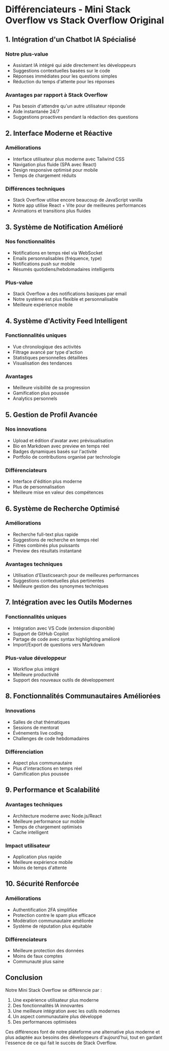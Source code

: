 # Différenciateurs - Mini Stack Overflow vs Stack Overflow Original

## 1. Intégration d'un Chatbot IA Spécialisé

### Notre plus-value
- Assistant IA intégré qui aide directement les développeurs
- Suggestions contextuelles basées sur le code
- Réponses immédiates pour les questions simples
- Réduction du temps d'attente pour les réponses

### Avantages par rapport à Stack Overflow
- Pas besoin d'attendre qu'un autre utilisateur réponde
- Aide instantanée 24/7
- Suggestions proactives pendant la rédaction des questions

## 2. Interface Moderne et Réactive

### Améliorations
- Interface utilisateur plus moderne avec Tailwind CSS
- Navigation plus fluide (SPA avec React)
- Design responsive optimisé pour mobile
- Temps de chargement réduits

### Différences techniques
- Stack Overflow utilise encore beaucoup de JavaScript vanilla
- Notre app utilise React + Vite pour de meilleures performances
- Animations et transitions plus fluides

## 3. Système de Notification Amélioré

### Nos fonctionnalités
- Notifications en temps réel via WebSocket
- Emails personnalisables (fréquence, type)
- Notifications push sur mobile
- Résumés quotidiens/hebdomadaires intelligents

### Plus-value
- Stack Overflow a des notifications basiques par email
- Notre système est plus flexible et personnalisable
- Meilleure expérience mobile

## 4. Système d'Activity Feed Intelligent

### Fonctionnalités uniques
- Vue chronologique des activités
- Filtrage avancé par type d'action
- Statistiques personnelles détaillées
- Visualisation des tendances

### Avantages
- Meilleure visibilité de sa progression
- Gamification plus poussée
- Analytics personnels

## 5. Gestion de Profil Avancée

### Nos innovations
- Upload et édition d'avatar avec prévisualisation
- Bio en Markdown avec preview en temps réel
- Badges dynamiques basés sur l'activité
- Portfolio de contributions organisé par technologie

### Différenciateurs
- Interface d'édition plus moderne
- Plus de personnalisation
- Meilleure mise en valeur des compétences

## 6. Système de Recherche Optimisé

### Améliorations
- Recherche full-text plus rapide
- Suggestions de recherche en temps réel
- Filtres combinés plus puissants
- Preview des résultats instantané

### Avantages techniques
- Utilisation d'Elasticsearch pour de meilleures performances
- Suggestions contextuelles plus pertinentes
- Meilleure gestion des synonymes techniques

## 7. Intégration avec les Outils Modernes

### Fonctionnalités uniques
- Intégration avec VS Code (extension disponible)
- Support de GitHub Copilot
- Partage de code avec syntax highlighting amélioré
- Import/Export de questions vers Markdown

### Plus-value développeur
- Workflow plus intégré
- Meilleure productivité
- Support des nouveaux outils de développement

## 8. Fonctionnalités Communautaires Améliorées

### Innovations
- Salles de chat thématiques
- Sessions de mentorat
- Événements live coding
- Challenges de code hebdomadaires

### Différenciation
- Aspect plus communautaire
- Plus d'interactions en temps réel
- Gamification plus poussée

## 9. Performance et Scalabilité

### Avantages techniques
- Architecture moderne avec Node.js/React
- Meilleure performance sur mobile
- Temps de chargement optimisés
- Cache intelligent

### Impact utilisateur
- Application plus rapide
- Meilleure expérience mobile
- Moins de temps d'attente

## 10. Sécurité Renforcée

### Améliorations
- Authentification 2FA simplifiée
- Protection contre le spam plus efficace
- Modération communautaire améliorée
- Système de réputation plus équitable

### Différenciateurs
- Meilleure protection des données
- Moins de faux comptes
- Communauté plus saine

## Conclusion

Notre Mini Stack Overflow se différencie par :
1. Une expérience utilisateur plus moderne
2. Des fonctionnalités IA innovantes
3. Une meilleure intégration avec les outils modernes
4. Un aspect communautaire plus développé
5. Des performances optimisées

Ces différences font de notre plateforme une alternative plus moderne et plus adaptée aux besoins des développeurs d'aujourd'hui, tout en gardant l'essence de ce qui fait le succès de Stack Overflow.
